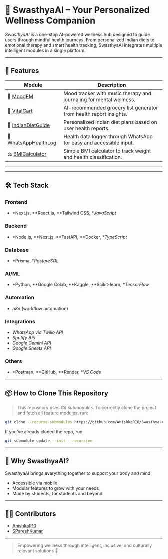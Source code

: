 # 🧠 SwasthyaAI – Your Personalized Wellness Companion

*SwasthyaAI* is a one-stop AI-powered wellness hub designed to guide users through mindful health journeys. From personalized Indian diets to emotional therapy and smart health tracking, SwasthyaAI integrates multiple intelligent modules in a single platform.

---

## 🚀 Features

| Module | Description |
|--------|-------------|
| 🧠 [MoodFM](https://github.com/SPareshKumar/Mood.FM) | Mood tracker with music therapy and journaling for mental wellness. |
| 🛒 [VitalCart](https://github.com/AnishkaR10/VitalCart) | AI-recommended grocery list generator from health report insights. |
| 🥗 [IndianDietGuide](https://github.com/AnishkaR10/Indian-Diet-Guide) | Personalized Indian diet plans based on user health reports. |
| 📱 [WhatsAppHealthLog](https://github.com/SPareshKumar/Smart-Health-Log-via-WhatsApp) | Health data logger through WhatsApp for easy and accessible input. |
| ⚖ [BMICalculator](https://github.com/AnishkaR10/BMI-Calculator) | Simple BMI calculator to track weight and health classification. |

---

---

## 🛠 Tech Stack

### Frontend
- *Next.js, **React.js, **Tailwind CSS, **JavaScript*

### Backend
- *Node.js, **Nest.js, **FastAPI, **Docker, **TypeScript*

### Database
- *Prisma, **PostgreSQL*

### AI/ML
- *Python, **Google Colab, **Kaggle, **Scikit-learn, **TensorFlow*

### Automation
- *n8n* (workflow automation)

### Integrations
- *WhatsApp via Twilio API*
- *Spotify API*
- *Google Gemini API*
- *Google Sheets API*

### Others
- *Postman, **GitHub, **Render, **VS Code*

---

## 📦 How to Clone This Repository

> This repository uses *Git submodules*. To correctly clone the project and fetch all feature modules, run:

```bash
git clone --recurse-submodules https://github.com/AnishkaR10/Swasthya-AI.git
```


If you've already cloned the repo, run:

```bash
git submodule update --init --recursive
```


---

## 🤖 Why SwasthyaAI?

SwasthyaAI brings everything together to support your body and mind:
- Accessible via mobile
- Modular features to grow with your needs
- Made by students, for students and beyond

---

## 🧑‍💻 Contributors

- [AnishkaR10](https://github.com/AnishkaR10)
- [SPareshKumar](https://github.com/SPareshKumar)

---

> Empowering wellness through intelligent, inclusive, and culturally relevant solutions 🌱
